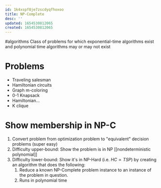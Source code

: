 ```yaml
---
id: 1k4xspf8je7zscdyqfhoxoo
title: NP-Complete
desc: ''
updated: 1654530812065
created: 1654530812065
---
```

#algorithms 
Class of problems for which exponential-time algorithms exist and polynomial time algorithms may or may not exist

# Problems
- Traveling salesman
- Hamiltonian circuits
- Graph m-coloring
- 0-1 Knapsack
- Hamiltonian...
- K clique

# Show membership in NP-C
1. Convert problem from optimization problem to "equivalent" decision problems (super easy)
2. Difficulty upper-bound: Show the problem is in NP [[nondeterministic polynomial]]
3. Difficulty lower-bound: Show it's in NP-Hard  (i.e. $HC \propto TSP$) by creating an algorithm that does the following:
	1. Reduce a known NP-Complete problem instance to an instance of the problem in question.
	2. Runs in polynomial time
